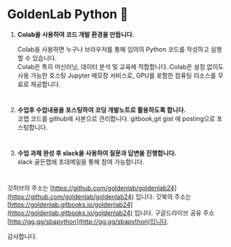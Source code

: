 # **GoldenLab Python** :memo:


1. **Colab을 사용하여 코드 개발 환경을 만듭니다.**   

   Colab을 사용하면 누구나 브라우저를 통해 임의의 Python 코드를 작성하고 실행할 수 있습니다.    
   Colab은 특히 머신러닝, 데이터 분석 및 교육에 적합합니다. 
   Colab은 설정 없이도 사용 가능한 호스팅 Jupyter 메모장 서비스로, GPU를 포함한 컴퓨팅 리소스를 무료로 제공합니다.   
 
#
2. **수업후 수업내용을 포스팅하여 코딩 개발노트로 활용하도록 합니다.**  
   코랩 코드를 github에 사본으로 관리합니다. 
   gitbook,git gist 에 posting으로 포스팅합니다.   
  
#   
3. **수업 과제 완성 후 slack을 사용하여 질문과 답변을 진행합니다.**  
   slack 골든랩에 초대메일을 통해 참여 가능합니다.  
  
#  
   
깃허브의 주소는 [https://github.com/goldenlab/goldenlab24](https://github.com/goldenlab/goldenlab24) 입니다. 
깃북의 주소는 [https://goldenlab.gitbooks.io/goldenlab24](https://goldenlab.gitbooks.io/goldenlab24) 입니다. 
구글드라이브 공유 주소 [http://gg.gg/sbapython](http://gg.gg/sbapython)입니다.  

감사합니다.
